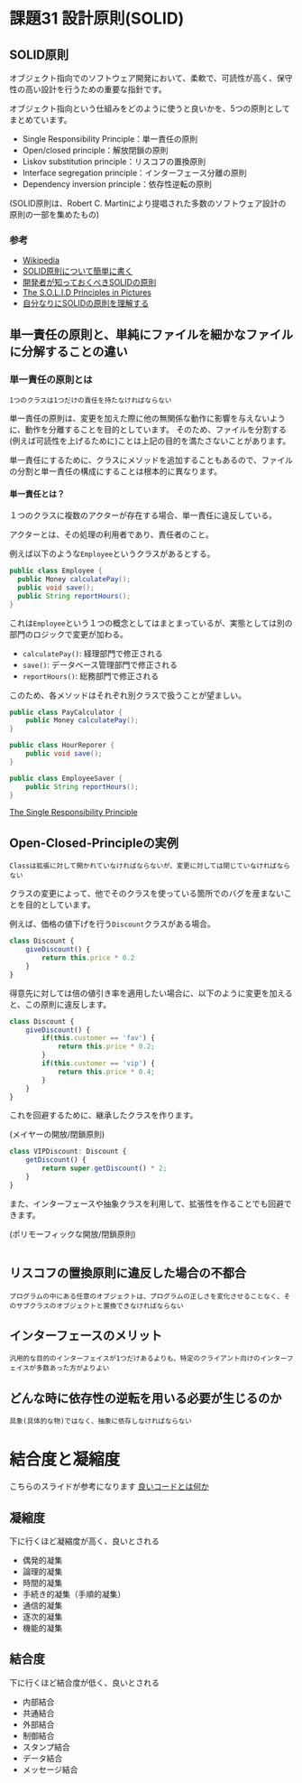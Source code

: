 # 課題31 設計原則(SOLID)

## SOLID原則

オブジェクト指向でのソフトウェア開発において、柔軟で、可読性が高く、保守性の高い設計を行うための重要な指針です。

オブジェクト指向という仕組みをどのように使うと良いかを、5つの原則としてまとめています。

- Single Responsibility Principle：単一責任の原則
- Open/closed principle：解放閉鎖の原則
- Liskov substitution principle：リスコフの置換原則
- Interface segregation principle：インターフェース分離の原則
- Dependency inversion principle：依存性逆転の原則

(SOLID原則は、Robert C. Martinにより提唱された多数のソフトウェア設計の原則の一部を集めたもの)


### 参考
- [Wikipedia](https://ja.wikipedia.org/wiki/SOLID)
- [SOLID原則について簡単に書く](https://qiita.com/yui_mop/items/93fef037a787318e7067)
- [開発者が知っておくべきSOLIDの原則](https://postd.cc/solid-principles-every-developer-should-know/)
- [The S.O.L.I.D Principles in Pictures](https://medium.com/backticks-tildes/the-s-o-l-i-d-principles-in-pictures-b34ce2f1e898)
- [自分なりにSOLIDの原則を理解する](https://qiita.com/k-penguin-sato/items/86b8262bfbe189fc72c3)
## 単一責任の原則と、単純にファイルを細かなファイルに分解することの違い

### 単一責任の原則とは
```
1つのクラスは1つだけの責任を持たなければならない
```

単一責任の原則は、変更を加えた際に他の無関係な動作に影響を与えないように、動作を分離することを目的としています。
そのため、ファイルを分割する(例えば可読性を上げるために)ことは上記の目的を満たさないことがあります。

単一責任にするために、クラスにメソッドを追加することもあるので、ファイルの分割と単一責任の構成にすることは根本的に異なります。

#### 単一責任とは？

１つのクラスに複数のアクターが存在する場合、単一責任に違反している。

アクターとは、その処理の利用者であり、責任者のこと。

例えば以下のような`Employee`というクラスがあるとする。

```java
public class Employee {
  public Money calculatePay();
  public void save();
  public String reportHours();
}
```

これは`Employee`という１つの概念としてはまとまっているが、実態としては別の部門のロジックで変更が加わる。

- `calculatePay()`: 経理部門で修正される
- `save()`: データベース管理部門で修正される
- `reportHours()`: 総務部門で修正される

このため、各メソッドはそれぞれ別クラスで扱うことが望ましい。

```java
public class PayCalculator {
    public Money calculatePay();
}

public class HourReporer {
    public void save();
}

public class EmployeeSaver {
    public String reportHours();
}
```

[The Single Responsibility Principle](https://blog.cleancoder.com/uncle-bob/2014/05/08/SingleReponsibilityPrinciple.html)

## Open-Closed-Principleの実例

```
Classは拡張に対して開かれていなければならないが、変更に対しては閉じていなければならない
```

クラスの変更によって、他でそのクラスを使っている箇所でのバグを産まないことを目的としています。

例えば、価格の値下げを行う`Discount`クラスがある場合。

```javascript
class Discount {
    giveDiscount() {
        return this.price * 0.2
    }
}
```

得意先に対しては倍の値引き率を適用したい場合に、以下のように変更を加えると、この原則に違反します。

```javascript
class Discount {
    giveDiscount() {
        if(this.customer == 'fav') {
            return this.price * 0.2;
        }
        if(this.customer == 'vip') {
            return this.price * 0.4;
        }
    }
}
```

これを回避するために、継承したクラスを作ります。

(メイヤーの開放/閉鎖原則)
```javascript
class VIPDiscount: Discount {
    getDiscount() {
        return super.getDiscount() * 2;
    }
}
```

また、インターフェースや抽象クラスを利用して、拡張性を作ることでも回避できます。

(ポリモーフィックな開放/閉鎖原則)
```typescript

```


## リスコフの置換原則に違反した場合の不都合
```
プログラムの中にある任意のオブジェクトは、プログラムの正しさを変化させることなく、そのサブクラスのオブジェクトと置換できなければならない
```


## インターフェースのメリット

```
汎用的な目的のインターフェイスが1つだけあるよりも、特定のクライアント向けのインターフェイスが多数あった方がよりよい
```


## どんな時に依存性の逆転を用いる必要が生じるのか
```
具象(具体的な物)ではなく、抽象に依存しなければならない
```


# 結合度と凝縮度

こちらのスライドが参考になります
[良いコードとは何か](https://note.com/cyberz_cto/n/n26f535d6c575)

## 凝縮度

下に行くほど凝縮度が高く、良いとされる

- 偶発的凝集
- 論理的凝集
- 時間的凝集
- 手続き的凝集（手順的凝集）
- 通信的凝集
- 逐次的凝集
- 機能的凝集

## 結合度

下に行くほど結合度が低く、良いとされる

- 内部結合
- 共通結合
- 外部結合
- 制御結合
- スタンプ結合
- データ結合
- メッセージ結合
